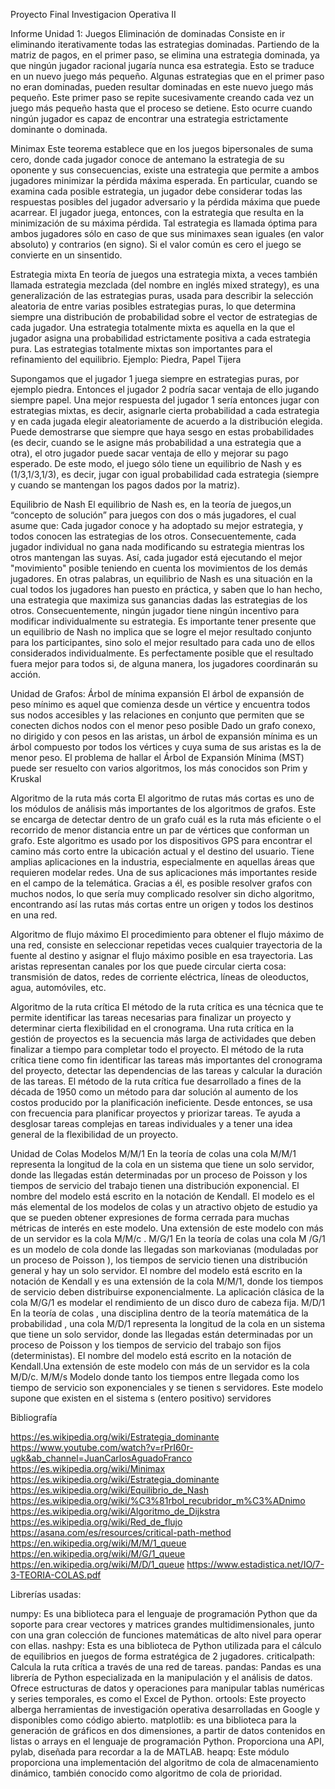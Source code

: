 Proyecto Final Investigacion Operativa II

Informe
Unidad 1: Juegos
Eliminación de dominadas
Consiste en ir eliminando iterativamente todas las estrategias dominadas. Partiendo de la matriz de pagos, en el primer paso, se elimina una estrategia dominada, ya que ningún jugador racional jugaría nunca esa estrategia. Esto se traduce en un nuevo juego más pequeño. Algunas estrategias que en el primer paso no eran dominadas, pueden resultar dominadas en este nuevo juego más pequeño. Este primer paso se repite sucesivamente creando cada vez un juego más pequeño hasta que el proceso se detiene. Esto ocurre cuando ningún jugador es capaz de encontrar una estrategia estrictamente dominante o dominada.


Minimax
Este teorema establece que en los juegos bipersonales de suma cero, donde cada jugador conoce de antemano la estrategia de su oponente y sus consecuencias, existe una estrategia que permite a ambos jugadores minimizar la pérdida máxima esperada. En particular, cuando se examina cada posible estrategia, un jugador debe considerar todas las respuestas posibles del jugador adversario y la pérdida máxima que puede acarrear. El jugador juega, entonces, con la estrategia que resulta en la minimización de su máxima pérdida. Tal estrategia es llamada óptima para ambos jugadores sólo en caso de que sus minimaxes sean iguales (en valor absoluto) y contrarios (en signo). Si el valor común es cero el juego se convierte en un sinsentido.


Estrategia mixta
En teoría de juegos una estrategia mixta, a veces también llamada estrategia mezclada (del nombre en inglés mixed strategy), es una generalización de las estrategias puras, usada para describir la selección aleatoria de entre varias posibles estrategias puras, lo que determina siempre una distribución de probabilidad sobre el vector de estrategias de cada jugador. Una estrategia totalmente mixta es aquella en la que el jugador asigna una probabilidad estrictamente positiva a cada estrategia pura. Las estrategias totalmente mixtas son importantes para el refinamiento del equilibrio.
Ejemplo: Piedra, Papel Tijera

Supongamos que el jugador 1 juega siempre en estrategias puras, por ejemplo piedra. Entonces el jugador 2 podría sacar ventaja de ello jugando siempre papel. Una mejor respuesta del jugador 1 sería entonces jugar con estrategias mixtas, es decir, asignarle cierta probabilidad a cada estrategia y en cada jugada elegir aleatoriamente de acuerdo a la distribución elegida.
Puede demostrarse que siempre que haya sesgo en estas probabilidades (es decir, cuando se le asigne más probabilidad a una estrategia que a otra), el otro jugador puede sacar ventaja de ello y mejorar su pago esperado. De este modo, el juego sólo tiene un equilibrio de Nash y es (1/3,1/3,1/3), es decir, jugar con igual probabilidad cada estrategia (siempre y cuando se mantengan los pagos dados por la matriz).

Equilibrio de Nash
El equilibrio de Nash es, en la teoría de juegos,​ un “concepto de solución” para juegos con dos o más jugadores, el cual asume que:
Cada jugador conoce y ha adoptado su mejor estrategia, y todos conocen las estrategias de los otros.
Consecuentemente, cada jugador individual no gana nada modificando su estrategia mientras los otros mantengan las suyas. Así, cada jugador está ejecutando el mejor "movimiento" posible teniendo en cuenta los movimientos de los demás jugadores.
En otras palabras, un equilibrio de Nash es una situación en la cual todos los jugadores han puesto en práctica, y saben que lo han hecho, una estrategia que maximiza sus ganancias dadas las estrategias de los otros. Consecuentemente, ningún jugador tiene ningún incentivo para modificar individualmente su estrategia.
Es importante tener presente que un equilibrio de Nash no implica que se logre el mejor resultado conjunto para los participantes, sino solo el mejor resultado para cada uno de ellos considerados individualmente. Es perfectamente posible que el resultado fuera mejor para todos si, de alguna manera, los jugadores coordinarán su acción.

Unidad de Grafos:
Árbol de mínima expansión
El árbol de expansión de peso mínimo es aquel que comienza desde un vértice y encuentra todos sus nodos accesibles y las relaciones en conjunto que permiten que se conecten dichos nodos con el menor peso posible Dado un grafo conexo, no dirigido y con pesos en las aristas, un árbol de expansión mínima es un árbol compuesto por todos los vértices y cuya suma de sus aristas es la de menor peso.
El problema de hallar el Árbol de Expansión Mínima (MST) puede ser resuelto con varios algoritmos, los más conocidos son Prim y Kruskal

Algoritmo de la ruta más corta
El algoritmo de rutas más cortas es uno de los módulos de análisis más importantes de los algoritmos de grafos. Este se encarga de detectar dentro de un grafo cuál es la ruta más eficiente o el recorrido de menor distancia entre un par de vértices que conforman un grafo.
Este algoritmo es usado por los dispositivos GPS para encontrar el camino más corto entre la ubicación actual y el destino del usuario. Tiene amplias aplicaciones en la industria, especialmente en aquellas áreas que requieren modelar redes.
Una de sus aplicaciones más importantes reside en el campo de la telemática. Gracias a él, es posible resolver grafos con muchos nodos, lo que sería muy complicado resolver sin dicho algoritmo, encontrando así las rutas más cortas entre un origen y todos los destinos en una red.

Algoritmo de flujo máximo
El procedimiento para obtener el flujo máximo de una red, consiste en seleccionar repetidas veces cualquier trayectoria de la fuente al destino y asignar el flujo máximo posible en esa trayectoria.
Las aristas representan canales por los que puede circular cierta cosa: transmisión de datos, redes de corriente eléctrica, líneas de oleoductos, agua, automóviles, etc.

Algoritmo de la ruta crítica
El método de la ruta crítica es una técnica que te permite identificar las tareas necesarias para finalizar un proyecto y determinar cierta flexibilidad en el cronograma. Una ruta crítica en la gestión de proyectos es la secuencia más larga de actividades que deben finalizar a tiempo para completar todo el proyecto.
El método de la ruta crítica tiene como fin identificar las tareas más importantes del cronograma del proyecto, detectar las dependencias de las tareas y calcular la duración de las tareas.
El método de la ruta crítica fue desarrollado a fines de la década de 1950 como un método para dar solución al aumento de los costos producido por la planificación ineficiente. Desde entonces, se usa con frecuencia para planificar proyectos y priorizar tareas. Te ayuda a desglosar tareas complejas en tareas individuales y a tener una idea general de la flexibilidad de un proyecto.





Unidad de Colas
Modelos
M/M/1
En la teoría de colas una cola M/M/1 representa la longitud de la cola en un sistema que tiene un solo servidor, donde las llegadas están determinadas por un proceso de Poisson y los tiempos de servicio del trabajo tienen una distribución exponencial. El nombre del modelo está escrito en la notación de Kendall. El modelo es el más elemental de los modelos de colas  y un atractivo objeto de estudio ya que se pueden obtener expresiones de forma cerrada para muchas métricas de interés en este modelo. Una extensión de este modelo con más de un servidor es la cola M/M/c .
M/G/1
En la teoría de colas una cola M /G/1 es un modelo de cola donde las llegadas son markovianas (moduladas por un proceso de Poisson ), los tiempos de servicio tienen una distribución general y hay un solo servidor. El nombre del modelo está escrito en la notación de Kendall y es una extensión de la cola M/M/1, donde los tiempos de servicio deben distribuirse exponencialmente. La aplicación clásica de la cola M/G/1 es modelar el rendimiento de un disco duro de cabeza fija.
M/D/1
En la teoría de colas , una disciplina dentro de la teoría matemática de la probabilidad , una cola M/D/1 representa la longitud de la cola en un sistema que tiene un solo servidor, donde las llegadas están determinadas por un proceso de Poisson y los tiempos de servicio del trabajo son fijos (deterministas). El nombre del modelo está escrito en la notación de Kendall.Una extensión de este modelo con más de un servidor es la cola M/D/c.
M/M/s
Modelo donde tanto los tiempos entre llegada como los tiempo de servicio son exponenciales y se tienen s servidores.
Este modelo supone que existen en el sistema s (entero positivo) servidores

Bibliografía

https://es.wikipedia.org/wiki/Estrategia_dominante
https://www.youtube.com/watch?v=rPrI60r-ugk&ab_channel=JuanCarlosAguadoFranco
https://es.wikipedia.org/wiki/Minimax
https://es.wikipedia.org/wiki/Estrategia_dominante
https://es.wikipedia.org/wiki/Equilibrio_de_Nash
https://es.wikipedia.org/wiki/%C3%81rbol_recubridor_m%C3%ADnimo
https://es.wikipedia.org/wiki/Algoritmo_de_Dijkstra
https://es.wikipedia.org/wiki/Red_de_flujo
https://asana.com/es/resources/critical-path-method
https://en.wikipedia.org/wiki/M/M/1_queue
https://en.wikipedia.org/wiki/M/G/1_queue
https://en.wikipedia.org/wiki/M/D/1_queue
https://www.estadistica.net/IO/7-3-TEORIA-COLAS.pdf






Librerías usadas:

numpy: Es una biblioteca para el lenguaje de programación Python que da soporte para crear vectores y matrices grandes multidimensionales, junto con una gran colección de funciones matemáticas de alto nivel para operar con ellas.
nashpy: Esta es una biblioteca de Python utilizada para el cálculo de equilibrios en juegos de forma estratégica de 2 jugadores.
criticalpath: Calcula la ruta crítica a través de una red de tareas.
pandas: Pandas es una librería de Python especializada en la manipulación y el análisis de datos. Ofrece estructuras de datos y operaciones para manipular tablas numéricas y series temporales, es como el Excel de Python.
ortools: Este proyecto alberga herramientas de investigación operativa desarrolladas en Google y disponibles como código abierto.
matplotlib: es una biblioteca para la generación de gráficos en dos dimensiones, a partir de datos contenidos en listas o arrays en el lenguaje de programación Python. Proporciona una API, pylab, diseñada para recordar a la de MATLAB.
heapq: Este módulo proporciona una implementación del algoritmo de cola de almacenamiento dinámico, también conocido como algoritmo de cola de prioridad.
